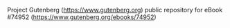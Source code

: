 Project Gutenberg (https://www.gutenberg.org) public repository for
eBook #74952 (https://www.gutenberg.org/ebooks/74952)
